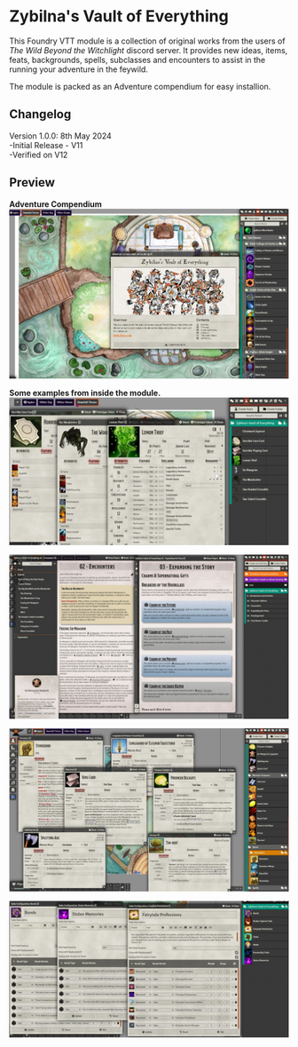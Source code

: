 # Zybilna's Vault of Everything

This Foundry VTT module is a collection of original works from the users of *The Wild Beyond the Witchlight* discord server.
It provides new ideas, items, feats, backgrounds, spells, subclasses and encounters to assist in the running your adventure in the feywild.

The module is packed as an Adventure compendium for easy installion.

## Changelog
Version 1.0.0: 8th May 2024 \
-Initial Release - V11 \
-Verified on V12

## Preview
**Adventure Compendium**
![Adventure Compendium](/screen-grabs/scene.jpg)

**Some examples from inside the module.**
![Actors](/screen-grabs/actors.jpg)

![Journals](/screen-grabs/journal.jpg)

![Races](/screen-grabs/races.jpg)

![Roll Tables](/screen-grabs/roll-tables.jpg)
